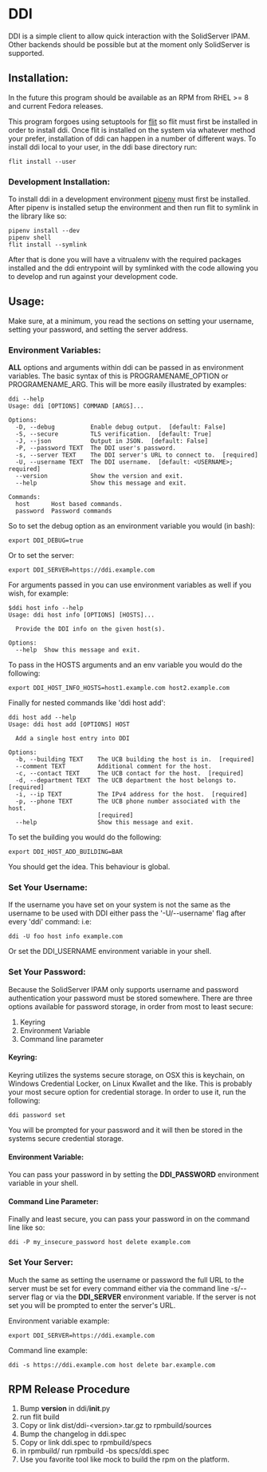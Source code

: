 # DDI
DDI is a simple client to allow quick interaction with the SolidServer IPAM. 
Other backends should be possible but at the moment only SolidServer is supported.

## Installation:
In the future this program should be available as an RPM from RHEL >= 8 and
current Fedora releases.

This program forgoes using setuptools for [flit](https://pypi.org/project/flit/) so
flit must first be installed in order to install ddi. Once flit is installed on 
the system via whatever method your prefer, installation of ddi can happen in 
a number of different ways. To install ddi local to your user, in the ddi base
directory run: 

    flit install --user 

### Development Installation:
To install ddi in a development environment 
[pipenv](https://pypi.org/project/pipenv/) must first be installed. After pipenv
is installed setup the environment and then run flit to symlink in the library
like so:

    pipenv install --dev
    pipenv shell
    flit install --symlink 
    
After that is done you will have a vitrualenv with the required packages installed
and the ddi entrypoint will by symlinked with the code allowing you to develop
and run against your development code.

## Usage:
Make sure, at a minimum, you read the sections on setting your username, 
setting your password, and setting the server address.

### Environment Variables:
**ALL** options and arguments within ddi can be passed in as environment variables. 
The basic syntax of this is PROGRAMENAME_OPTION or PROGRAMENAME_ARG. This will be more
easily illustrated by examples:

    ddi --help
    Usage: ddi [OPTIONS] COMMAND [ARGS]...
    
    Options:
      -D, --debug          Enable debug output.  [default: False]
      -S, --secure         TLS verification.  [default: True]
      -J, --json           Output in JSON.  [default: False]
      -P, --password TEXT  The DDI user's password.
      -s, --server TEXT    The DDI server's URL to connect to.  [required]
      -U, --username TEXT  The DDI username.  [default: <USERNAME>; required]
      --version            Show the version and exit.
      --help               Show this message and exit.
    
    Commands:
      host      Host based commands.
      password  Password commands


So to set the debug option as an environment variable you would (in bash):

    export DDI_DEBUG=true

Or to set the server:

    export DDI_SERVER=https://ddi.example.com

For arguments passed in you can use environment variables as well if you wish, 
for example:

    $ddi host info --help
    Usage: ddi host info [OPTIONS] [HOSTS]...
    
      Provide the DDI info on the given host(s).
    
    Options:
      --help  Show this message and exit.
      
To pass in the HOSTS arguments and an env variable you would do the following:

    export DDI_HOST_INFO_HOSTS=host1.example.com host2.example.com

Finally for nested commands like 'ddi host add':

    ddi host add --help
    Usage: ddi host add [OPTIONS] HOST
    
      Add a single host entry into DDI
    
    Options:
      -b, --building TEXT    The UCB building the host is in.  [required]
      --comment TEXT         Additional comment for the host.
      -c, --contact TEXT     The UCB contact for the host.  [required]
      -d, --department TEXT  The UCB department the host belongs to.  [required]
      -i, --ip TEXT          The IPv4 address for the host.  [required]
      -p, --phone TEXT       The UCB phone number associated with the host.
                             [required]
      --help                 Show this message and exit.

To set the building you would do the following:

    export DDI_HOST_ADD_BUILDING=BAR

You should get the idea. This behaviour is global.

### Set Your Username:
If the username you have set on your system is not the same as the username to
be used with DDI either pass the '-U/--username' flag after every 'ddi' command:
i.e: 
    
    ddi -U foo host info example.com

Or set the DDI_USERNAME environment variable in your shell.

### Set Your Password:
Because the SolidServer IPAM only supports username and password authentication
your password must be stored somewhere. There are three options available for 
password storage, in order from most to least secure:
1. Keyring
2. Environment Variable
3. Command line parameter

#### Keyring:
Keyring utilizes the systems secure storage, on OSX this is keychain, on Windows
Credential Locker, on Linux Kwallet and the like. This is probably your most secure
option for credential storage. In order to use it, run the following:

    ddi password set

You will be prompted for your password and it will then be stored in the systems
secure credential storage.

#### Environment Variable:
You can pass your password in by setting the **DDI_PASSWORD** environment variable
in your shell.

#### Command Line Parameter:
Finally and least secure, you can pass your password in on the command line like
so:

    ddi -P my_insecure_password host delete example.com
    
### Set Your Server:
Much the same as setting the username or password the full URL to the server
must be set for every command either via the command line -s/--server flag or via
the **DDI_SERVER** environment variable. If the server is not set you will be 
prompted to enter the server's URL.

Environment variable example:

    export DDI_SERVER=https://ddi.example.com
    
Command line example:

    ddi -s https://ddi.example.com host delete bar.example.com

## RPM Release Procedure
1. Bump __version__ in ddi/__init__.py
2. run flit build
3. Copy or link dist/ddi-\<version\>.tar.gz to rpmbuild/sources
4. Bump the changelog in ddi.spec 
5. Copy or link ddi.spec to rpmbuild/specs
6. in rpmbuild/ run rpmbuild -bs specs/ddi.spec
7. Use you favorite tool like mock to build the rpm on the platform.
